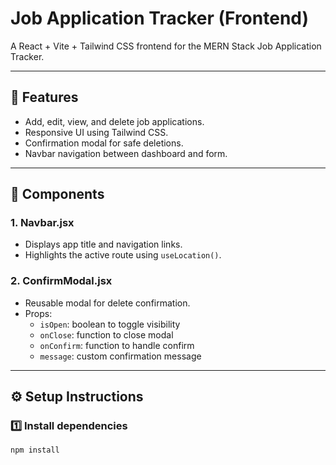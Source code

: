 # Job Application Tracker (Frontend)

A React + Vite + Tailwind CSS frontend for the MERN Stack Job Application Tracker.

---

## 🚀 Features
- Add, edit, view, and delete job applications.
- Responsive UI using Tailwind CSS.
- Confirmation modal for safe deletions.
- Navbar navigation between dashboard and form.

---

## 🧩 Components
### 1. Navbar.jsx
- Displays app title and navigation links.
- Highlights the active route using `useLocation()`.

### 2. ConfirmModal.jsx
- Reusable modal for delete confirmation.
- Props:
  - `isOpen`: boolean to toggle visibility
  - `onClose`: function to close modal
  - `onConfirm`: function to handle confirm
  - `message`: custom confirmation message

---

## ⚙️ Setup Instructions
### 1️⃣ Install dependencies
```bash
npm install